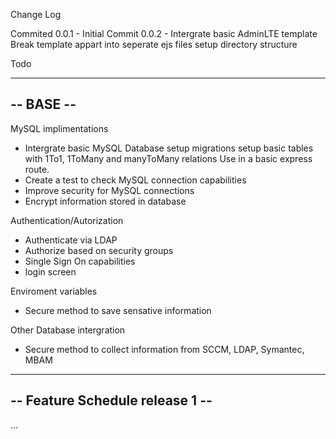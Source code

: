 Change Log

Commited
0.0.1 - Initial Commit
0.0.2 - Intergrate basic AdminLTE template
		Break template appart into seperate ejs files
		setup directory structure

Todo

----------
-- BASE --
----------
MySQL implimentations
 - Intergrate basic MySQL Database
		setup migrations
		setup basic tables with 1To1, 1ToMany and manyToMany relations
		Use in a basic express route.
 - Create a test to check MySQL connection capabilities
 - Improve security for MySQL connections
 - Encrypt information stored in database

Authentication/Autorization
 - Authenticate via LDAP
 - Authorize based on security groups
 - Single Sign On capabilities
 - login screen

 Enviroment variables
  - Secure method to save sensative information

 Other Database intergration
  - Secure method to collect information from SCCM, LDAP, Symantec, MBAM

--------------------------------
-- Feature Schedule release 1 --
--------------------------------
...


